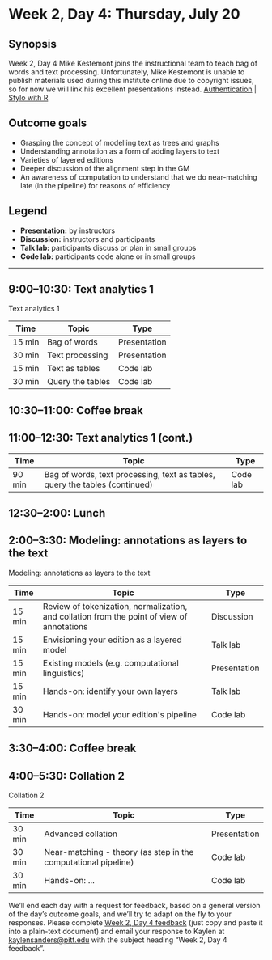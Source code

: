 # Week 2, Day 4: Thursday, July 20
## Synopsis

Week 2, Day 4 Mike Kestemont joins the instructional team to teach bag of words and text processing. Unfortunately, Mike Kestemont is unable to publish materials used during this institute online due to copyright issues, so for now we will link his excellent presentations instead.
 [Authentication](01-authenticate.pdf) | [Stylo with R](02-stylo.pdf)
            

## Outcome goals
* Grasping the concept of modelling text as trees and graphs
* Understanding annotation as a form of adding layers to text
* Varieties of layered editions
* Deeper discussion of the alignment step in the GM
* An awareness of computation to understand that we do near-matching late (in the pipeline) for reasons of efficiency
## Legend

* **Presentation:** by instructors
* **Discussion:** instructors and participants
* **Talk lab:** participants discuss or plan in small groups
* **Code lab:** participants code alone or in small groups

* * *
## 9:00–10:30: Text analytics 1

Text analytics 1

Time | Topic | Type
---- | ---- | ---- 
15 min | Bag of words | Presentation
30 min | Text processing | Presentation
15 min | Text as tables | Code lab
30 min | Query the tables | Code lab

## 10:30–11:00: Coffee break

## 11:00–12:30: Text analytics 1 (cont.)

Time | Topic | Type
---- | ---- | ---- 
90 min | Bag of words, text processing, text as tables, query the tables (continued) | Code lab

## 12:30–2:00: Lunch

## 2:00–3:30: Modeling: annotations as layers to the text

Modeling: annotations as layers to the text

Time | Topic | Type
---- | ---- | ---- 
15 min | Review of tokenization, normalization, and collation from the point of view of annotations | Discussion
15 min | Envisioning your edition as a layered model | Talk lab
15 min | Existing models (e.g. computational linguistics) | Presentation
15 min | Hands-on: identify your own layers | Talk lab
30 min | Hands-on: model your edition's pipeline | Code lab

## 3:30–4:00: Coffee break

## 4:00–5:30: Collation 2

Collation 2

Time | Topic | Type
---- | ---- | ---- 
30 min | Advanced collation | Presentation
30 min | Near-matching - theory (as step in the computational pipeline) | Code lab
30 min | Hands-on: ... | Code lab

We’ll end each day with a request for feedback, based on a general version of the day’s outcome goals, and we’ll try to adapt on the fly to your responses. Please complete [Week 2, Day 4 feedback](week_2_day_4_feedback.md) (just copy and paste it into a plain-text document) and email your response to Kaylen at [kaylensanders@pitt.edu](mailto:kaylensanders@pitt.edu) with the subject heading “Week 2, Day 4 feedback”.
